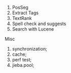 1. PosSeg
2. Extract Tags
3. TextRank
4. Spell check and suggests
5. Search with Lucene


Misc
1. synchronization;
2. cache;
3. perf test;
4. jieba.pool;


